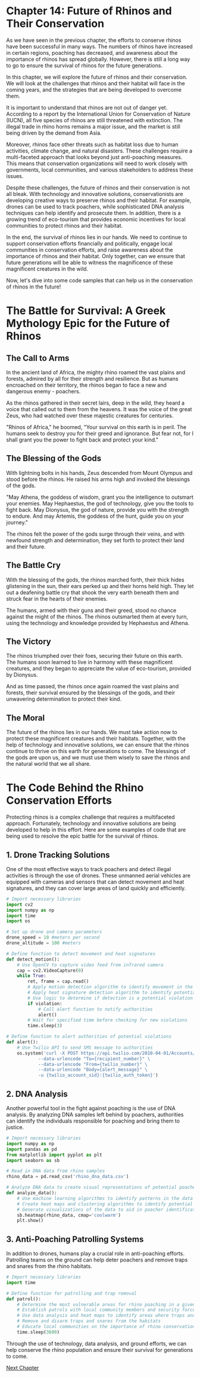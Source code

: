 # Chapter 14: Future of Rhinos and Their Conservation

As we have seen in the previous chapter, the efforts to conserve rhinos have been successful in many ways. The numbers of rhinos have increased in certain regions, poaching has decreased, and awareness about the importance of rhinos has spread globally. However, there is still a long way to go to ensure the survival of rhinos for the future generations.

In this chapter, we will explore the future of rhinos and their conservation. We will look at the challenges that rhinos and their habitat will face in the coming years, and the strategies that are being developed to overcome them.

It is important to understand that rhinos are not out of danger yet. According to a report by the International Union for Conservation of Nature (IUCN), all five species of rhinos are still threatened with extinction. The illegal trade in rhino horns remains a major issue, and the market is still being driven by the demand from Asia.

Moreover, rhinos face other threats such as habitat loss due to human activities, climate change, and natural disasters. These challenges require a multi-faceted approach that looks beyond just anti-poaching measures. This means that conservation organizations will need to work closely with governments, local communities, and various stakeholders to address these issues.

Despite these challenges, the future of rhinos and their conservation is not all bleak. With technology and innovative solutions, conservationists are developing creative ways to preserve rhinos and their habitat. For example, drones can be used to track poachers, while sophisticated DNA analysis techniques can help identify and prosecute them. In addition, there is a growing trend of eco-tourism that provides economic incentives for local communities to protect rhinos and their habitat.

In the end, the survival of rhinos lies in our hands. We need to continue to support conservation efforts financially and politically, engage local communities in conservation efforts, and raise awareness about the importance of rhinos and their habitat. Only together, can we ensure that future generations will be able to witness the magnificence of these magnificent creatures in the wild. 

Now, let's dive into some code samples that can help us in the conservation of rhinos in the future!
# The Battle for Survival: A Greek Mythology Epic for the Future of Rhinos

## The Call to Arms

In the ancient land of Africa, the mighty rhino roamed the vast plains and forests, admired by all for their strength and resilience. But as humans encroached on their territory, the rhinos began to face a new and dangerous enemy - poachers.

As the rhinos gathered in their secret lairs, deep in the wild, they heard a voice that called out to them from the heavens. It was the voice of the great Zeus, who had watched over these majestic creatures for centuries.

"Rhinos of Africa," he boomed, "Your survival on this earth is in peril. The humans seek to destroy you for their greed and ignorance. But fear not, for I shall grant you the power to fight back and protect your kind."

## The Blessing of the Gods

With lightning bolts in his hands, Zeus descended from Mount Olympus and stood before the rhinos. He raised his arms high and invoked the blessings of the gods.

"May Athena, the goddess of wisdom, grant you the intelligence to outsmart your enemies. May Hephaestus, the god of technology, give you the tools to fight back. May Dionysus, the god of nature, provide you with the strength to endure. And may Artemis, the goddess of the hunt, guide you on your journey."

The rhinos felt the power of the gods surge through their veins, and with newfound strength and determination, they set forth to protect their land and their future.

## The Battle Cry

With the blessing of the gods, the rhinos marched forth, their thick hides glistening in the sun, their ears perked up and their horns held high. They let out a deafening battle cry that shook the very earth beneath them and struck fear in the hearts of their enemies.

The humans, armed with their guns and their greed, stood no chance against the might of the rhinos. The rhinos outsmarted them at every turn, using the technology and knowledge provided by Hephaestus and Athena.

## The Victory

The rhinos triumphed over their foes, securing their future on this earth. The humans soon learned to live in harmony with these magnificent creatures, and they began to appreciate the value of eco-tourism, provided by Dionysus.

And as time passed, the rhinos once again roamed the vast plains and forests, their survival ensured by the blessings of the gods, and their unwavering determination to protect their kind.

## The Moral

The future of the rhinos lies in our hands. We must take action now to protect these magnificent creatures and their habitats. Together, with the help of technology and innovative solutions, we can ensure that the rhinos continue to thrive on this earth for generations to come. The blessings of the gods are upon us, and we must use them wisely to save the rhinos and the natural world that we all share.
# The Code Behind the Rhino Conservation Efforts

Protecting rhinos is a complex challenge that requires a multifaceted approach. Fortunately, technology and innovative solutions are being developed to help in this effort. Here are some examples of code that are being used to resolve the epic battle for the survival of rhinos.

## 1. Drone Tracking Solutions

One of the most effective ways to track poachers and detect illegal activities is through the use of drones. These unmanned aerial vehicles are equipped with cameras and sensors that can detect movement and heat signatures, and they can cover large areas of land quickly and efficiently.

```python 
# Import necessary libraries
import cv2
import numpy as np
import time
import os

# Set up drone and camera parameters
drone_speed = 10 #meters per second
drone_altitude = 100 #meters

# Define function to detect movement and heat signatures
def detect_motion():
    # Use OpenCV to capture video feed from infrared camera
    cap = cv2.VideoCapture(0)
    while True:
        ret, frame = cap.read()
        # Apply motion detection algorithm to identify movement in the frame
        # Apply heat signature detection algorithm to identify potential poachers
        # Use logic to determine if detection is a potential violation
        if violation:
            # Call alert function to notify authorities
            alert()
        # Wait for specified time before checking for new violations
        time.sleep(3)

# Define function to alert authorities of potential violations
def alert():
    # Use Twilio API to send SMS message to authorities
    os.system('curl -X POST https://api.twilio.com/2010-04-01/Accounts/{twilio_account_sid}/Messages.json \
            --data-urlencode "To={recipient_number}" \
            --data-urlencode "From={twilio_number}" \
            --data-urlencode "Body={alert_message}" \
            -u {twilio_account_sid}:{twilio_auth_token}')
``` 

## 2. DNA Analysis

Another powerful tool in the fight against poaching is the use of DNA analysis. By analyzing DNA samples left behind by poachers, authorities can identify the individuals responsible for poaching and bring them to justice.

```python
# Import necessary libraries
import numpy as np
import pandas as pd
from matplotlib import pyplot as plt
import seaborn as sb

# Read in DNA data from rhino samples
rhino_data = pd.read_csv('rhino_dna_data.csv')

# Analyze DNA data to create visual representations of potential poachers
def analyze_data():
    # Use machine learning algorithms to identify patterns in the data
    # Create heat maps and clustering algorithms to identify potential poachers
    # Generate visualizations of the data to aid in poacher identification
    sb.heatmap(rhino_data, cmap='coolwarm')
    plt.show()
``` 

## 3. Anti-Poaching Patrolling Systems

In addition to drones, humans play a crucial role in anti-poaching efforts. Patrolling teams on the ground can help deter poachers and remove traps and snares from the rhino habitats.

```python
# Import necessary libraries
import time

# Define function for patrolling and trap removal
def patrol():
    # Determine the most vulnerable areas for rhino poaching in a given region
    # Establish patrols with local community members and security forces
    # Use data analysis and heat maps to identify areas where traps and snares are most present
    # Remove and disarm traps and snares from the habitats
    # Educate local communities on the importance of rhino conservation and anti-poaching efforts
    time.sleep(3600)
``` 

Through the use of technology, data analysis, and ground efforts, we can help conserve the rhino population and ensure their survival for generations to come.


[Next Chapter](15_Chapter15.md)